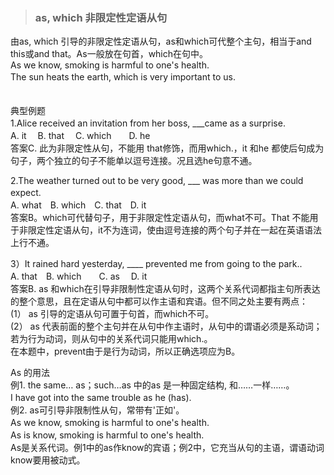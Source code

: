 >### as, which 非限定性定语从句
 	
由as, which 引导的非限定性定语从句，as和which可代整个主句，相当于and this或and that。As一般放在句首，which在句中。 <br>
As we know, smoking is harmful to one's health. <br>
The sun heats the earth, which is very important to us.　 <br>　

典型例题　 <br>
1.Alice received an invitation from her boss, ___came as a surprise.　 <br>
A. it　 B. that　 C. which　　D. he　 <br>
答案C. 此为非限定性从句，不能用 that修饰，而用which.，it 和he 都使后句成为句子，两个独立的句子不能单以逗号连接。况且选he句意不通。　 <br>

2.The weather turned out to be very good, ___ was more than we could expect. 　 <br>
A. what　B. which　C. that　D. it　 <br>
答案B。which可代替句子，用于非限定性定语从句，而what不可。That 不能用于非限定性定语从句，it不为连词，使由逗号连接的两个句子并在一起在英语语法上行不通。　 <br>

3）It rained hard yesterday, ____ prevented me from going to the park..　 <br>
A. that　B. which　　C. as　 D. it　 <br>
答案B. as 和which在引导非限制性定语从句时，这两个关系代词都指主句所表达的整个意思，且在定语从句中都可以作主语和宾语。但不同之处主要有两点：　 <br>
(1） as 引导的定语从句可置于句首，而which不可。　 <br>
(2） as 代表前面的整个主句并在从句中作主语时，从句中的谓语必须是系动词；若为行为动词，则从句中的关系代词只能用which.。　 <br>
在本题中，prevent由于是行为动词，所以正确选项应为B。　 <br>

As 的用法　 <br>
例1. the same… as；such…as 中的as 是一种固定结构, 和……一样……。　 <br>
I have got into the same trouble as he (has).　 <br>
例2. as可引导非限制性从句，常带有'正如'。　 <br>
As we know, smoking is harmful to one's health.　 <br>
As is know, smoking is harmful to one's health.　 <br>
As是关系代词。例1中的as作know的宾语；例2中，它充当从句的主语，谓语动词know要用被动式。
